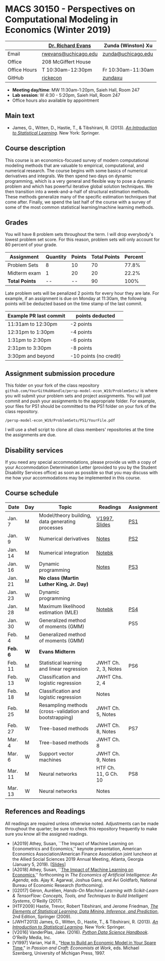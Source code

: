 # MACS 30150 - Perspectives on Computational Modeling in Economics (Winter 2019)

|  | [Dr. Richard Evans](https://sites.google.com/site/rickecon/) | Zunda (Winston) Xu |
|--------------|----------------------------|--------------------------|
| Email | rwevans@uchicago.edu | zunda@uchicago.edu |
| Office | 208 McGiffert House |     |
| Office Hours | T 10:30am-12:30pm | Fr 10:30am-11:30am |
| GitHub | [rickecon](https://github.com/rickecon) | [zundaxu](https://github.com/zundaxu) |

* **Meeting day/time**: MW 11:30am-1:20pm, Saieh Hall, Room 247
* **Lab session**: W 4:30 - 5:20pm, Saieh Hall, Room 247
* Office hours also available by appointment

## Main text
* James, G., Witten, D., Hastie, T., & Tibshirani, R. (2013). [*An Introduction to Statistical Learning*](http://link.springer.com.proxy.uchicago.edu/book/10.1007%2F978-1-4614-7138-7). New York: Springer.


## Course description

This course is an economics-focused survey of modern computational modeling methods that are valuable to empirical, computational, and numerical research. The course begins with some basics of numerical derivatives and integrals. We then spend two days on dynamic programming, which is a very general and flexible way to pose a dynamic problem and which has powerful iterative global solution techniques. We then transition into a week-and-a-half of structural estimation methods. These methods generalize many of the specific estimation techniques that come after. Finally, we spend the last half of the course with a survey of some of the most common statistical learning/machine learning methods.

## Grades

You will have 8 problem sets throughout the term. I will drop everybody's lowest problem set score. For this reason, problem sets will only account for 80 percent of your grade.

| Assignment       | Quantity | Points | Total Points | Percent |
|------------------|----------|--------|--------------|---------|
| Problem Sets     | 8        | 10     | 70           | 77.8%     |
| Midterm exam     | 1        | 20     | 20           | 22.2%     |
| **Total Points** | --       | --     | 90           | 100%    |

Late problem sets will be penalized 2 points for every hour they are late. For example, if an assignment is due on Monday at 11:30am, the following points will be deducted based on the time stamp of the last commit.

| Example PR last commit | points deducted |
| ---------------------- | --------------- |
| 11:31am to 12:30pm     | -2 points       |
| 12:31pm to 1:30pm      | -4 points       |
| 1:31pm to 2:30pm       | -6 points       |
| 2:31pm to 3:30pm       | -8 points       |
| 3:30pm and beyond      | -10 points (no credit) |

## Assignment submission procedure

This folder on your fork of the class repository `github.com/YourGitHubHandle/persp-model-econ_W19/ProblemSets/` is where you will submit your problem sets and project assignments. You will just commit and push your assignments to the appropriate folder. For example, your files for PS1 should be committed to the PS1 folder on your fork of the class repository.

`/persp-model-econ_W19/ProblemSets/PS1/YourFile.pdf`

I will use a shell script to clone all class members' repositories at the time the assignments are due.

## Disability services

If you need any special accommodations, please provide us with a copy of your Accommodation Determination Letter (provided to you by the Student Disability Services office) as soon as possible so that you may discuss with me how your accommodations may be implemented in this course.

## Course schedule

| Date | Day | Topic | Readings | Assignment |
|------------|-------|---------------------------------------------------------|--------------|------------------------------|
| Jan.  7 | M | Model/theory building, data generating processes | [V1997](http://people.ischool.berkeley.edu/~hal/Papers/how.pdf), [Slides](https://github.com/UC-MACSS/persp-model-econ_W19/blob/master/Slides/PerspModel_Intro.pdf) | [PS1](https://github.com/UC-MACSS/persp-model-econ_W19/blob/master/ProblemSets/PS1/PS1.pdf) |
| Jan.  9 | W | Numerical derivatives | [Notes](https://github.com/UC-MACSS/persp-model-econ_W19/blob/master/Notes/ACME_NumDiff.pdf) | [PS2](https://github.com/UC-MACSS/persp-model-econ_W19/blob/master/ProblemSets/PS2/PS2.pdf) |
| Jan. 14 | M | Numerical integration | [Notebk](https://github.com/UC-MACSS/persp-model-econ_W19/blob/master/Notebooks/NumIntegr/NumIntegr.ipynb) |  |
| Jan. 16 | W | Dynamic programming   | [Notes](https://github.com/UC-MACSS/persp-model-econ_W19/blob/master/Notes/DynProg_Evans.pdf) | [PS3](https://github.com/UC-MACSS/persp-model-econ_W19/blob/master/ProblemSets/PS3/PS3.pdf) |
| Jan. 21 | M | **No class (Martin Luther King, Jr. Day)** |  |  |
| Jan. 23 | W | Dynamic programming   | |     |
| Jan. 28 | M | Maximum likelihood estimation (MLE) | [Notebk](https://github.com/UC-MACSS/persp-model-econ_W19/blob/master/Notebooks/MLE/MLest.ipynb) | [PS4](https://github.com/UC-MACSS/persp-model-econ_W19/blob/master/ProblemSets/PS4/PS4.pdf) |
| Jan. 30 | W | Generalized method of moments (GMM) | | PS5 |
| Feb.  4 | M | Generalized method of moments (GMM) | | |
| **Feb. 6** | **W** | **Evans Midterm** |  |  |
| Feb. 11 | M | Statistical learning and linear regression | JWHT Ch. 2, 3, Notes | PS6 |
| Feb. 13 | W | Classification and logistic regression | JWHT Chs. 2, 4 |    |
| Feb. 18 | M | Classification and logistic regression | Notes |  |
| Feb. 25 | M | Resampling methods (cross-validation and bootstrapping) | JWHT Ch. 5, Notes |  |
| Feb. 27 | W | Tree-based methods | JWHT Ch. 8, Notes | PS7 |
| Mar.  4 | M | Tree-based methods | JWHT Ch. 8 |  |
| Mar.  6 | W | Support vector machines | JWHT Ch. 9, Notes |  |
| Mar. 11 | M | Neural networks | HTF Ch. 11, G Ch. 10 | PS8 |
| Mar. 13 | W | Neural networks  | Notes |  |

## References and Readings ##

All readings are required unless otherwise noted. Adjustments can be made throughout the quarter; be sure to check this repository frequently to make sure you know all the assigned readings.

* [A2019] Athey, Susan, ``The Impact of Machine Learning on Econometrics and Economics,'' keynote presentation, American Economics Association/American Finance Association joint luncheon at the Allied Social Sciences 2019 Annual Meeting, Atlanta, Georgia (January 5, 2019). [[Slides](https://github.com/UC-MACSS/persp-model-econ_W19/blob/master/Slides/Athey2019_AEAAFAv2.pptx)]
* [A2018] Athey, Susan, ``[The Impact of Machine Learning on Economics](https://www.nber.org/chapters/c14009.pdf),'' forthcoming in *The Economics of Artificial Intelligence: An Agenda*, eds. Ajay K. Agarwal, Joshua Gans, and Avi Goldfarb, National Bureau of Economic Research (forthcoming).
* [G2017] Géron, Aurélien, *Hands-On Machine Learning with Scikit-Learn & TensorFlow: Concepts, Tools, and Techniques to Build Intelligent Systems*, O'Reilly (2017).
* [HTF2009] Hastie, Trevor, Robert Tibshirani, and Jerome Friedman, [*The Elements of Statistical Learning: Data Mining, Inference, and Prediction*](https://web.stanford.edu/~hastie/Papers/ESLII.pdf), 2nd Edition, Springer (2009).
* [JWHT2013] James, G., Witten, D., Hastie, T., & Tibshirani, R. (2013). [*An Introduction to Statistical Learning*](http://link.springer.com.proxy.uchicago.edu/book/10.1007%2F978-1-4614-7138-7). New York: Springer.
* [V2016] VanderPlas, Jake. (2016). [*Python Data Science Handbook*](http://proquestcombo.safaribooksonline.com.proxy.uchicago.edu/book/programming/python/9781491912126). O'Reilly Media, Inc.
* [V1997] Varian, Hal R., "[How to Build an Economic Model in Your Spare Time](http://people.ischool.berkeley.edu/~hal/Papers/how.pdf)," in *Passion and Craft: Economists at Work*, eds. Michael Szenberg, University of Michigan Press, 1997.
